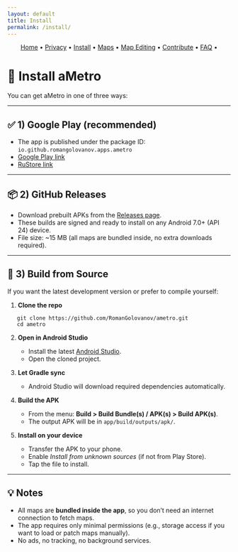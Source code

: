 ```yaml
---
layout: default
title: Install
permalink: /install/
---
```


<p align="center">
  <a href="/ametro">Home</a> •
  <a href="/ametro/privacy/">Privacy</a> •
  <a href="/ametro/install/">Install</a> •
  <a href="/ametro/maps/">Maps</a> •
  <a href="/ametro/maps-editing/">Map Editing</a> •
  <a href="/ametro/contributing/">Contribute</a> •
  <a href="/ametro/faq/">FAQ</a> •
</p>


# 📲 Install aMetro

You can get aMetro in one of three ways:  

---

## ✅ 1) Google Play (recommended)

- The app is published under the package ID: `io.github.romangolovanov.apps.ametro`  
- [Google Play link](https://play.google.com/store/apps/details?id=io.github.romangolovanov.apps.ametro) 
- [RuStore link](https://www.rustore.ru/catalog/app/io.github.romangolovanov.apps.ametro)

---

## 📦 2) GitHub Releases

- Download prebuilt APKs from the [Releases page](https://github.com/RomanGolovanov/ametro/releases).  
- These builds are signed and ready to install on any Android 7.0+ (API 24) device.  
- File size: ~15 MB (all maps are bundled inside, no extra downloads required).

---

## 🔧 3) Build from Source

If you want the latest development version or prefer to compile yourself:

1. **Clone the repo**  
```
   git clone https://github.com/RomanGolovanov/ametro.git  
   cd ametro  
```

2. **Open in Android Studio**  
   - Install the latest [Android Studio](https://developer.android.com/studio).  
   - Open the cloned project.

3. **Let Gradle sync**  
   - Android Studio will download required dependencies automatically.  

4. **Build the APK**  
   - From the menu: **Build > Build Bundle(s) / APK(s) > Build APK(s)**.  
   - The output APK will be in `app/build/outputs/apk/`.  

5. **Install on your device**  
   - Transfer the APK to your phone.  
   - Enable *Install from unknown sources* (if not from Play Store).  
   - Tap the file to install.

---

## 💡 Notes

- All maps are **bundled inside the app**, so you don’t need an internet connection to fetch maps.  
- The app requires only minimal permissions (e.g., storage access if you want to load or patch maps manually).  
- No ads, no tracking, no background services.  
